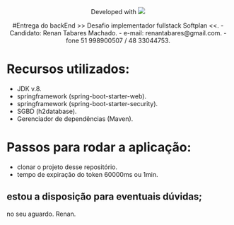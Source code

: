 <p align="center">Developed with <img src="https://upload.wikimedia.org/wikipedia/commons/thumb/4/44/Spring_Framework_Logo_2018.svg/245px-Spring_Framework_Logo_2018.svg.png"></p>

<p align="center">
#Entrega do backEnd >> Desafio implementador fullstack Softplan <<.
 - Candidato: Renan Tabares Machado.
 - e-mail: renantabares@gmail.com.
 - fone 51 998900507 / 48 33044753.
</p>

# Recursos utilizados:
- JDK v.8.
- springframework (spring-boot-starter-web).
- springframework (spring-boot-starter-security).
- SGBD (h2database).
- Gerenciador de dependências (Maven).

# Passos para rodar a aplicação:
- clonar o projeto desse repositório.
- tempo de expiração do token 60000ms ou 1min.


## estou a disposição para eventuais dúvidas;
no seu aguardo.
Renan.
